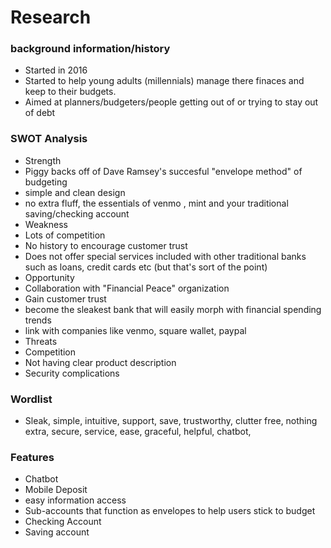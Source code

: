 # Research

### background information/history

* Started in 2016
* Started to help young adults (millennials) manage there finaces and keep to their budgets.
* Aimed at planners/budgeters/people getting out of or trying to stay out of debt

### SWOT Analysis

* Strength 
 * Piggy backs off of Dave Ramsey's succesful "envelope method" of budgeting
 * simple and clean design
 * no extra fluff, the essentials of venmo , mint and your traditional saving/checking account
* Weakness 
 * Lots of competition
 * No history to encourage customer trust
 * Does not offer special services included with other traditional banks such as loans, credit cards etc (but that's sort of the point)
* Opportunity
 * Collaboration with "Financial Peace" organization
 * Gain customer trust
 * become the sleakest bank that will easily morph with financial spending trends
 * link with companies like venmo, square wallet, paypal
* Threats
 * Competition 
 * Not having clear product description
 * Security complications
 
### Wordlist
* Sleak, simple, intuitive, support, save, trustworthy, clutter free, nothing extra, secure, service, ease, graceful, helpful, chatbot, 


### Features 
* Chatbot
* Mobile Deposit
* easy information access
* Sub-accounts that function as envelopes to help users stick to budget
* Checking Account
* Saving account

